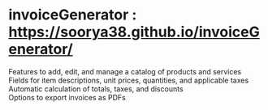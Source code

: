 # invoiceGenerator : https://soorya38.github.io/invoiceGenerator/

Features to add, edit, and manage a catalog of products and services<br>
Fields for item descriptions, unit prices, quantities, and applicable taxes<br>
Automatic calculation of totals, taxes, and discounts<br>
Options to export invoices as PDFs<br>
